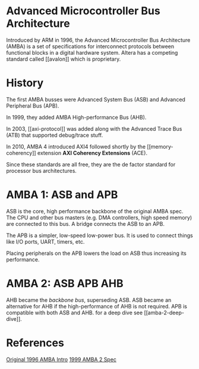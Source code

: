 # Advanced Microcontroller Bus Architecture

Introduced by ARM in 1996, the Advanced Microcontroller Bus Architecture (AMBA) is a set of specifications for interconnect protocols between functional blocks in a digital hardware system. Altera has a competing standard called [[avalon]] which is proprietary.

# History
The first AMBA busses were Advanced System Bus (ASB) and Advanced Peripheral Bus (APB).

In 1999, they added AMBA High-performance Bus (AHB).

In 2003, [[axi-protocol]] was added along with the Advanced Trace Bus (ATB) that supported debug/trace stuff.

In 2010, AMBA 4 introduced AXI4 followed shortly by the [[memory-coherency]] extension **AXI Coherency Extensions** (ACE).

Since these standards are all free, they are the de factor standard for processor bus architectures.

# AMBA 1: ASB and APB
ASB is the core, high performance backbone of the original AMBA spec. The CPU and other bus masters (e.g. DMA controllers, high speed memory) are connected to this bus. A bridge connects the ASB to an APB.

The APB is a simpler, low-speed low-power bus. It is used to connect things like I/O ports, UART, timers, etc.

Placing peripherals on the APB lowers the load on ASB thus increasing its performance.

# AMBA 2: ASB APB AHB
AHB became the *backbone bus*, superseding ASB. ASB became an alternative for AHB if the high-performance of AHB is not required. APB is compatible with both ASB and AHB. for a deep dive see [[amba-2-deep-dive]].

# References
[Original 1996 AMBA Intro](https://developer.arm.com/documentation/dvi0010/a)
[1999 AMBA 2 Spec](https://developer.arm.com/documentation/ihi0011/a/)
